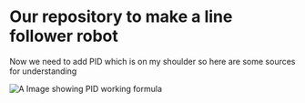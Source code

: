 # Our repository to make a line follower robot

Now we need to add PID which is on my shoulder so here are some sources for understanding

![A Image showing PID working formula](C:\Users\bibek\Dev\Arduino\Bot\PID_WORKING.jpg)
